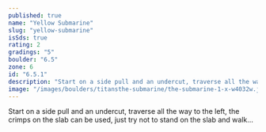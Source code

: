 ```yaml
---
published: true
name: "Yellow Submarine"
slug: "yellow-submarine"
isSds: true
rating: 2
gradings: "5"
boulder: "6.5"
zone: 6
id: "6.5.1"
description: "Start on a side pull and an undercut, traverse all the way to the left, the crimps on the slab can be used, just try not to stand on the slab and walk…"
image: "/images/boulders/titansthe-submarine/the-submarine-1-x-w4032w.jpg"
---
```


Start on a side pull and an undercut, traverse all the way to the left, the crimps on the slab can be used, just try not to stand on the slab and walk…
